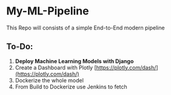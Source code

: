# My-ML-Pipeline
This Repo will consists of a simple End-to-End modern pipeline

## To-Do:
1. **Deploy Machine Learning Models with Django**
2. Create a Dashboard with Plotly [https://plotly.com/dash/](https://plotly.com/dash/)
3. Dockerize the whole model 
4. From Build to Dockerize use Jenkins to fetch

